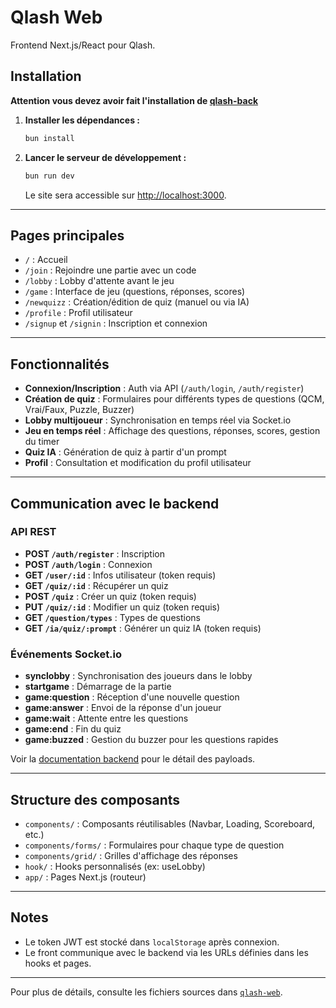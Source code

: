 # Qlash Web

Frontend Next.js/React pour Qlash.

## Installation

**Attention vous devez avoir fait l'installation de [qlash-back](../qlash-back/README.md)**

1. **Installer les dépendances :**

   ```bash
   bun install
   ```

2. **Lancer le serveur de développement :**
   ```bash
   bun run dev
   ```
   Le site sera accessible sur [http://localhost:3000](http://localhost:3000).

---

## Pages principales

- `/` : Accueil
- `/join` : Rejoindre une partie avec un code
- `/lobby` : Lobby d'attente avant le jeu
- `/game` : Interface de jeu (questions, réponses, scores)
- `/newquizz` : Création/édition de quiz (manuel ou via IA)
- `/profile` : Profil utilisateur
- `/signup` et `/signin` : Inscription et connexion

---

## Fonctionnalités

- **Connexion/Inscription** : Auth via API (`/auth/login`, `/auth/register`)
- **Création de quiz** : Formulaires pour différents types de questions (QCM, Vrai/Faux, Puzzle, Buzzer)
- **Lobby multijoueur** : Synchronisation en temps réel via Socket.io
- **Jeu en temps réel** : Affichage des questions, réponses, scores, gestion du timer
- **Quiz IA** : Génération de quiz à partir d'un prompt
- **Profil** : Consultation et modification du profil utilisateur

---

## Communication avec le backend

### API REST

- **POST `/auth/register`** : Inscription
- **POST `/auth/login`** : Connexion
- **GET `/user/:id`** : Infos utilisateur (token requis)
- **GET `/quiz/:id`** : Récupérer un quiz
- **POST `/quiz`** : Créer un quiz (token requis)
- **PUT `/quiz/:id`** : Modifier un quiz (token requis)
- **GET `/question/types`** : Types de questions
- **GET `/ia/quiz/:prompt`** : Générer un quiz IA (token requis)

### Événements Socket.io

- **synclobby** : Synchronisation des joueurs dans le lobby
- **startgame** : Démarrage de la partie
- **game:question** : Réception d'une nouvelle question
- **game:answer** : Envoi de la réponse d'un joueur
- **game:wait** : Attente entre les questions
- **game:end** : Fin du quiz
- **game:buzzed** : Gestion du buzzer pour les questions rapides

Voir la [documentation backend](../qlash-back/README.md) pour le détail des payloads.

---

## Structure des composants

- `components/` : Composants réutilisables (Navbar, Loading, Scoreboard, etc.)
- `components/forms/` : Formulaires pour chaque type de question
- `components/grid/` : Grilles d'affichage des réponses
- `hook/` : Hooks personnalisés (ex: useLobby)
- `app/` : Pages Next.js (routeur)

---

## Notes

- Le token JWT est stocké dans `localStorage` après connexion.
- Le front communique avec le backend via les URLs définies dans les hooks et pages.

---

Pour plus de détails, consulte les fichiers sources dans [`qlash-web`](qlash-web/).
